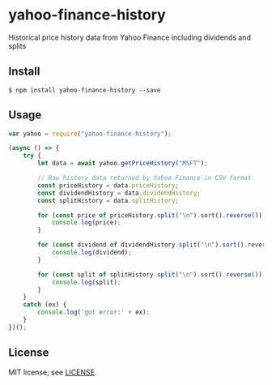 # yahoo-finance-history
Historical price history data from Yahoo Finance including dividends and splits

## Install
```
$ npm install yahoo-finance-history --save
```

## Usage
```javascript
var yahoo = require("yahoo-finance-history");

(async () => {
    try {
        let data = await yahoo.getPriceHistory("MSFT");

        // Raw history data returned by Yahoo Finance in CSV format
        const priceHistory = data.priceHistory;
        const dividendHistory = data.dividendHistory;
        const splitHistory = data.splitHistory;

        for (const price of priceHistory.split("\n").sort().reverse()) {
            console.log(price);
        }

        for (const dividend of dividendHistory.split("\n").sort().reverse()) {
            console.log(dividend);
        }

        for (const split of splitHistory.split("\n").sort().reverse()) {
            console.log(split);
        }
    }
    catch (ex) {
        console.log('got error:' + ex);
    }
})();
```

## License
MIT license; see [LICENSE](./LICENSE).
